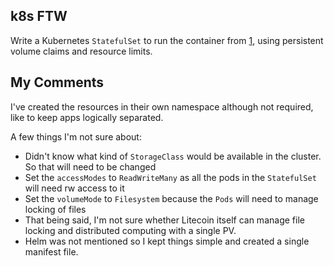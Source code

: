 ## k8s FTW
 
 Write a Kubernetes `StatefulSet` to run the container from [1](../1), using persistent volume claims and resource limits.


## My Comments

I've created the resources in their own namespace although not required, like to keep apps logically separated.

A few things I'm not sure about:
- Didn't know what kind of `StorageClass` would be available in the cluster. So that will need to be changed
- Set the `accessModes` to `ReadWriteMany` as all the pods in the `StatefulSet` will need rw access to it
- Set the `volumeMode` to `Filesystem` because the `Pods` will need to manage locking of files
- That being said, I'm not sure whether Litecoin itself can manage file locking and distributed computing with a single PV.
- Helm was not mentioned so I kept things simple and created a single manifest file.

